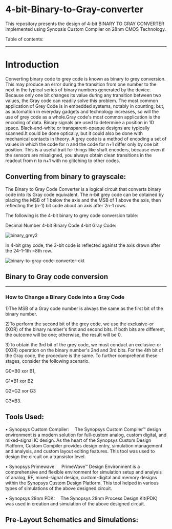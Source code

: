 # 4-bit-Binary-to-Gray-converter
This repository presents the design of 4-bit BINARY TO GRAY CONVERTER implemented using Synopsis Custom Compiler on 28nm CMOS Technology.

Table of contents:
*********





# Introduction
Converting binary code to grey code is known as binary to grey conversion. This may produce an error during the transition from one number to the next in the typical series of binary numbers generated by the device. Because only one bit changes its value during any transition between two values, the Gray code can readily solve this problem. The most common application of Grey Code is in embedded systems, notably in counting; but, as automation in everyday gadgets and technology increases, so will the use of grey code as a whole.Gray code's most common application is the encoding of data. Binary signals are used to determine a position in 1D space. Black-and-white or transparent-opaque designs are typically scanned.It could be done optically, but it could also be done with mechanical contacts in theory. A grey code is a method of encoding a set of values in which the code for n and the code for n+1 differ only by one bit position. This is a useful trait for things like shaft encoders, because even if the sensors are misaligned, you always obtain clean transitions in the readout from n to n+1 with no glitching to other codes.


## Converting from binary to grayscale:


The Binary to Gray Code Converter is a logical circuit that converts binary code into its Gray code equivalent. The n-bit grey code can be obtained by placing the MSB of 1 below the axis and the MSB of 1 above the axis, then reflecting the (n-1) bit code about an axis after 2n-1 rows.

The following is the 4-bit binary to grey code conversion table:

Decimal Number	4-bit Binary Code	4-bit Gray Code:

![binary_grey2](https://user-images.githubusercontent.com/100235259/155311681-38be9f41-85b3-4843-af50-96da6f6f1473.jpg)



In 4-bit gray code, the 3-bit code is reflected against the axis drawn after the 24-1-1th =8th row.

![binary-to-gray-code-converter-ckt](https://user-images.githubusercontent.com/100235259/155311927-7f023274-42e0-43ac-98ad-895c4b28f373.png)

## Binary to Gray code conversion
*********

### How to Change a Binary Code into a Gray Code


1)The MSB of a Gray code number is always the same as the first bit of the binary number.


2)To perform the second bit of the grey code, we use the exclusive-or (XOR) of the binary number's first and second bits. If both bits are different, the outcome will be one; otherwise, the result will be 0.


3)To obtain the 3rd bit of the grey code, we must conduct an exclusive-or (XOR) operation on the binary number's 2nd and 3rd bits. For the 4th bit of the Gray code, the procedure is the same. To further comprehend these stages, consider the following scenario.




G0=B0 xor B1,




G1=B1 xor B2

G2=G2 xor G3

G3=B3.


## Tools Used:


• Synopsys Custom Compiler:
 The Synopsys Custom Compiler™ design environment is a modern solution for full-custom analog, custom digital, and mixed-signal IC design. As the heart of the Synopsys Custom Design Platform, Custom Compiler provides design entry, simulation management and analysis, and custom layout editing features. This tool was used to design the circuit on a transistor level.
 

• Synopsys Primewave:
 PrimeWave™ Design Environment is a comprehensive and flexible environment for simulation setup and analysis of analog, RF, mixed-signal design, custom-digital and memory designs within the Synopsys Custom Design Platform. This tool helped in various types of simulations of the above designed circuit.
 


• Synopsys 28nm PDK:
 The Synopsys 28nm Process Design Kit(PDK) was used in creation and simulation of the above designed circuit.
 

## Pre-Layout Schematics and Simulations:

